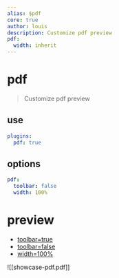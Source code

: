 ```yaml
---
alias: $pdf
core: true
author: louis
description: Customize pdf preview
pdf:
  width: inherit
---
```

# pdf

> Customize pdf preview

## use

```yaml
plugins:
  pdf: true
```

## options

```yaml
pdf:
  toolbar: false
  width: 100%
```

# preview

- [toolbar=true](plugins/core/pdf?p=pdf|toolbar:true)
- [toolbar=false](plugins/core/pdf?p=pdf|toolbar:false )
- [width=100%](plugins/core/pdf?p=pdf|width:100%25)

![[showcase-pdf.pdf]]